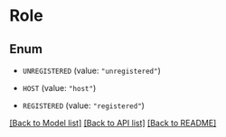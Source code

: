 # Role

## Enum


* `UNREGISTERED` (value: `"unregistered"`)

* `HOST` (value: `"host"`)

* `REGISTERED` (value: `"registered"`)


[[Back to Model list]](../README.md#documentation-for-models) [[Back to API list]](../README.md#documentation-for-api-endpoints) [[Back to README]](../README.md)



